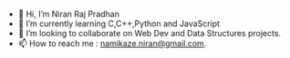 - 👋 Hi, I’m Niran Raj Pradhan
- 🌱 I’m currently learning C,C++,Python and JavaScript
- 💞️ I’m looking to collaborate on Web Dev and Data Structures projects.  
- 📫 How to reach me : namikaze.niran@gmail.com.

<!---
nmk27/nmk27 is a ✨ special ✨ repository because its `README.md` (this file) appears on your GitHub profile.
You can click the Preview link to take a look at your changes.
--->

